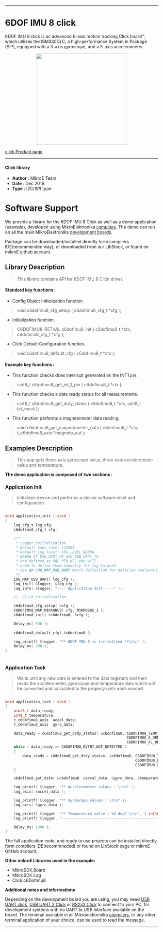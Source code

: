 
---
# 6DOF IMU 8 click

6DOF IMU 8 click is an advanced 6-axis motion tracking Click board™, which utilizes the ISM330DLC, a high-performance System in Package (SiP), equipped with a 3-axis gyroscope, and a 3-axis accelerometer.

<p align="center">
  <img src="https://download.mikroe.com/images/click_for_ide/6dofimu8_click.png" height=300px>
</p>

[click Product page](https://www.mikroe.com/6dof-imu-8-click)

---


#### Click library 

- **Author**        : MikroE Team
- **Date**          : Dec 2019.
- **Type**          : I2C/SPI type


# Software Support

We provide a library for the 6DOF IMU 8 Click 
as well as a demo application (example), developed using MikroElektronika 
[compilers](https://shop.mikroe.com/compilers). 
The demo can run on all the main MikroElektronika [development boards](https://shop.mikroe.com/development-boards).

Package can be downloaded/installed directly form compilers IDE(recommended way), or downloaded from our LibStock, or found on mikroE github account. 

## Library Description

> This library contains API for 6DOF IMU 8 Click driver.

#### Standard key functions :

- Config Object Initialization function.
> void c6dofimu8_cfg_setup ( c6dofimu8_cfg_t *cfg ); 
 
- Initialization function.
> C6DOFIMU8_RETVAL c6dofimu8_init ( c6dofimu8_t *ctx, c6dofimu8_cfg_t *cfg );

- Click Default Configuration function.
> void c6dofimu8_default_cfg ( c6dofimu8_t *ctx );


#### Example key functions :

- This function checks does interrupt generated on the INT1 pin.
> uint8_t c6dofimu8_get_int_1_pin ( c6dofimu8_t *ctx );
 
- This function checks a data ready status for all measurements.
> uint8_t c6dofimu8_get_drdy_status ( c6dofimu8_t *ctx, uint8_t bit_mask );

- This function performs a magnetometer data reading.
> void c6dofimu8_get_magnetometer_data ( c6dofimu8_t *ctx, t_c6dofimu8_axis *magneto_out );

## Examples Description

> This app gets three-axis gyroscope value, three-axis accelerometer value and temperature.

**The demo application is composed of two sections :**

### Application Init 

> Initializes device and performs a device software reset and configuration.

```c

void application_init ( void )
{
    log_cfg_t log_cfg;
    c6dofimu8_cfg_t cfg;

    /** 
     * Logger initialization.
     * Default baud rate: 115200
     * Default log level: LOG_LEVEL_DEBUG
     * @note If USB_UART_RX and USB_UART_TX 
     * are defined as HAL_PIN_NC, you will 
     * need to define them manually for log to work. 
     * See @b LOG_MAP_USB_UART macro definition for detailed explanation.
     */
    LOG_MAP_USB_UART( log_cfg );
    log_init( &logger, &log_cfg );
    log_info( &logger, "---- Application Init ----" );

    //  Click initialization.

    c6dofimu8_cfg_setup( &cfg );
    C6DOFIMU8_MAP_MIKROBUS( cfg, MIKROBUS_1 );
    c6dofimu8_init( &c6dofimu8, &cfg );

    Delay_ms( 500 );
    
    c6dofimu8_default_cfg( &c6dofimu8 );

    log_printf( &logger, "** 6DOF IMU 8 is initialized **\r\n" );
    Delay_ms( 300 );
}
  
```

### Application Task

> Waits until any new data is entered to the data registers and then reads the accelerometer,
> gyroscope and temperature data which will be converted and calculated to the properly units each second.

```c

void application_task ( void )
{
    uint8_t data_ready;
    int8_t temperature;
    t_c6dofimu8_axis  accel_data;
    t_c6dofimu8_axis  gyro_data;

    data_ready = c6dofimu8_get_drdy_status( &c6dofimu8, C6DOFIMU8_TEMP_DRDY_MASK | 
                                                        C6DOFIMU8_G_DRDY_MASK | 
                                                        C6DOFIMU8_XL_DRDY_MASK );
    while ( data_ready == C6DOFIMU8_EVENT_NOT_DETECTED )
    {
        data_ready = c6dofimu8_get_drdy_status( &c6dofimu8, C6DOFIMU8_TEMP_DRDY_MASK | 
                                                            C6DOFIMU8_G_DRDY_MASK | 
                                                            C6DOFIMU8_XL_DRDY_MASK );
    }

    c6dofimu8_get_data( &c6dofimu8, &accel_data, &gyro_data, &temperature );

    log_printf( &logger, "** Accelerometer values : \r\n" );
    log_axis( &accel_data );

    log_printf( &logger, "** Gyroscope values : \r\n" );
    log_axis( &gyro_data );

    log_printf( &logger, "** Temperature value : %d degC \r\n", ( int16_t )temperature );
    log_printf( &logger, "-------------------------------------------------\r\n" );

    Delay_ms( 1000 );
}

```

The full application code, and ready to use projects can be  installed directly form compilers IDE(recommneded) or found on LibStock page or mikroE GitHub accaunt.

**Other mikroE Libraries used in the example:** 

- MikroSDK.Board
- MikroSDK.Log
- Click.c6DofImu8

**Additional notes and informations**

Depending on the development board you are using, you may need 
[USB UART click](https://shop.mikroe.com/usb-uart-click), 
[USB UART 2 Click](https://shop.mikroe.com/usb-uart-2-click) or 
[RS232 Click](https://shop.mikroe.com/rs232-click) to connect to your PC, for 
development systems with no UART to USB interface available on the board. The 
terminal available in all Mikroelektronika 
[compilers](https://shop.mikroe.com/compilers), or any other terminal application 
of your choice, can be used to read the message.



---
